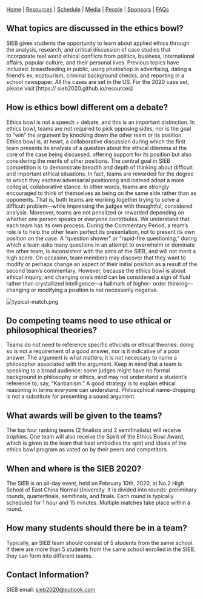 [Home](https://sieb2020.github.io) &#124; [Resources](https://sieb2020.github.io/resources) &#124; [Schedule](https://sieb2020.github.io/schedule) &#124; [Media](https://sieb2020.github.io/media) &#124; [People](https://sieb2020.github.io/people) &#124; [Sponsors](https://sieb2020.github.io/sponsors) &#124; [FAQs](https://sieb2020.github.io/faqs)

## What topics are discussed in the ethics bowl?

SIEB gives students the opportunity to learn about applied ethics through the analysis, research, and critical discussion of case studies that incorporate real world ethical conflicts from politics, business, international affairs, popular culture, and their personal lives. Previous topics have included: breastfeeding in public, using photoshop in advertising, dating a friend’s ex, ecotourism, criminal background checks, and reporting in a school newspaper. All the cases are set in the US. For the 2020 case set, please visit [https:// sieb2020.github.io/resources]  

## How is ethics bowl different  om a debate?

Ethics bowl is not a speech + debate, and this is an important distinction. In ethics bowl, teams are not required to pick opposing sides, nor is the goal to “win” the argument by knocking down the other team or its position. Ethics bowl is, at heart, a collaborative discussion during which the first team presents its analysis of a question about the ethical dilemma at the core of the case being discussed, offering support for its position but also considering the merits of other positions. The central goal in SIEB competition is to demonstrate breadth and depth of thinking about difficult and important ethical situations. In fact, teams are rewarded for the degree to which they eschew adversarial positioning and instead adopt a more collegial, collaborative stance. In other words, teams are strongly encouraged to think of themselves as being on the same side rather than as opponents. That is, both teams are working together trying to solve a difficult problem—while impressing the judges with thoughtful, considered analysis. Moreover, teams are not penalized or rewarded depending on whether one person speaks or everyone contributes. We understand that each team has its own process.
During the Commentary Period, a team’s role is to help the other team perfect its presentation, not to present its own position on the case. A “question shower” or “rapid-fire questioning,” during which a team asks many questions in an attempt to overwhelm or dominate the other team, is inconsistent with the aims of the SIEB, and will not merit a high score.
On occasion, team members may discover that they want to modify or perhaps change an aspect of their initial position as a result of the second team’s commentary. However, because the ethics bowl is about ethical inquiry, and changing one’s mind can be considered a sign of fluid rather than crystallized intelligence—a hallmark of higher- order thinking—changing or modifying a position is not necessarily negative.  

![typical-match.png](http://ww1.sinaimg.cn/large/a11167d9gy1ga8trzf494j20ix0hsafw.jpg)  

## Do competing teams need to use ethical or philosophical theories?

Teams do not need to reference specific ethicists or ethical theories: doing so is not a requirement of a good answer, nor is it indicative of a poor answer. The argument is what matters; it is not necessary to name a philosopher associated with the argument. Keep in mind that a team is speaking to a broad audience: some judges might have no formal background in philosophy or ethics, and may not understand a student’s reference to, say, “Kantianism.” A good strategy is to explain ethical reasoning in terms everyone can understand. Philosophical name-dropping is not a substitute for presenting a sound argument.  

## What awards will be given to the teams?

The top four ranking teams (2 finalists and 2 semifinalists) will receive trophies. One team will also receive the Spirit of the Ethics Bowl Award, which is given to the team that best embodies the spirt and ideals of the ethics bowl program as voted on by their peers and competitors.  

## When and where is the SIEB 2020?

The SIEB is an all-day event, held on February 10th, 2020, at No.2 High School of East China Normal University. It is divided into rounds: preliminary rounds, quarterfinals, semifinals, and finals. Each round is typically scheduled for 1 hour and 15 minutes. Multiple matches take place within a round.  

## How many students should there be in a team?

Typically, an SIEB team should consist of 5 students from the same school. If there are more than 5 students from the same school enrolled in the SIEB, they can form into different teams.  

## Contact Information?
SIEB email: sieb2020@outlook.com
